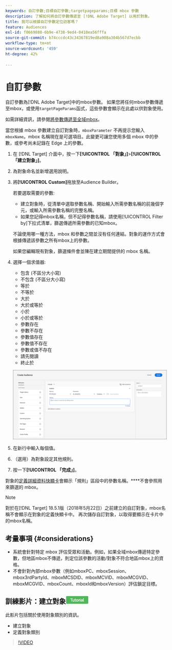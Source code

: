 ```yaml
---
keywords: 自訂參數;目標自訂參數;targetpageparams;目標 mbox 參數
description: 了解如何將自訂參數傳遞至 [!DNL Adobe Target] 以用於對象。
title: 我可以根據自訂參數定位訪客嗎？
feature: Audiences
exl-id: f0669888-6b9e-4738-9ed4-0418ea56fffa
source-git-commit: b74cccdc43c34367819ed8a908a304b567d7ecbb
workflow-type: tm+mt
source-wordcount: '459'
ht-degree: 42%

---
```


# 自訂參數

自訂參數為[!DNL Adobe Target]中的mbox參數。 如果您將任何mbox參數傳遞至mbox，或使用`targetPageParams`函式，這些參數會顯示在此處以供對象使用。

如需詳細資訊，請參閱[將參數傳遞至全域mbox](/help/c-implementing-target/c-implementing-target-for-client-side-web/t-mbox-download/c-understanding-global-mbox/pass-parameters-to-global-mbox.md)。

當您根據 mbox 參數建立自訂對象時，`mboxParameter` 不再提示您輸入 `mboxName`。mbox 名稱現在是可選項目。此變更可讓您使用多個 mbox 中的參數，或參考尚未記錄在 Edge 上的參數。

1. 在 [!DNL Target] 介面中，按一下&#x200B;**[!UICONTROL 「對象」]**>**[!UICONTROL 「建立對象」]**。
1. 為對象命名並新增選用說明。
1. 將&#x200B;**[!UICONTROL Custom]**&#x200B;拖放至Audience Builder。

   若要選取需要的參數:

   * 建立對象時，從清單中選取參數名稱、開始輸入所需參數名稱的前幾個字元，或輸入所需參數名稱的完整名稱。
   * 如果您記得mbox名稱，但不記得參數名稱，請使用[!UICONTROL  Filter by]下拉式清單，篩選傳遞所需參數的已知mbox。

   不論使用哪一種方法，mbox 和參數之間並沒有任何連結。對象的運作方式會根據傳遞該參數之所有mbox上的參數。

   如果您編輯現有對象，篩選條件會並陳在建立期間提供的 mbox 名稱。

1. 選擇一個求值器:

   * 包含 (不區分大小寫)
   * 不包含 (不區分大小寫)
   * 等於
   * 不等於
   * 大於
   * 大於或等於
   * 小於
   * 小於或等於
   * 參數存在
   * 參數不存在
   * 參數值存在
   * 參數值不存在
   * 參數或值不存在
   * 請先閱讀
   * 終止於

   ![自訂參數受眾](assets/custom.png)

1. 在新行中輸入每個值。
1. （選用）為對象設定其他規則。
1. 按一下&#x200B;**[!UICONTROL 「完成」]**。

對象的[定義詳細資料快顯卡](/help/c-target/c-audiences/audiences.md#section_11B9C4A777E14D36BA1E925021945780)會顯示「規則」區段中的參數名稱。****&#x200B;不會參照用來篩選的 mbox。

>[!NOTE]
>
>對於在[!DNL Target] 18.5.1版（2018年5月22日）之前建立的自訂對象，mbox名稱不會顯示在對象的定義快顯卡中。 再次儲存自訂對象，以取得要顯示在卡片中的mbox名稱。

## 考量事項 {#considerations}

* 系統會針對特定 mbox 評估受眾和活動。例如，如果全域mbox傳遞特定參數，但地區mbox不傳遞，則定位該參數的活動/對象不符合地區mbox上的資格。
* 不會針對內部mbox參數（例如mboxPC、mboxSession、mbox3rdPartyId、mboxMCSDID、mboxMCVID、mboxMCGVID、mboxMCGVID、mboxCount、mboxId和mboxVersion）評估鎖定目標。

## 訓練影片：建立對象![教學課程徽章](/help/assets/tutorial.png)

此影片包括關於使用對象類別的資訊。

* 建立對象
* 定義對象類別

>[!VIDEO](https://video.tv.adobe.com/v/17392)
